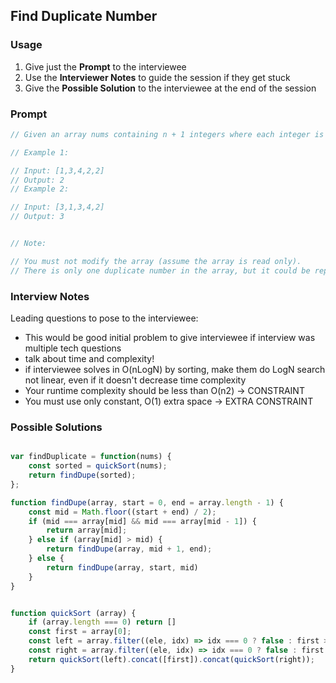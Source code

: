 ## Find Duplicate Number

### Usage

1. Give just the **Prompt** to the interviewee
2. Use the **Interviewer Notes** to guide the session if they get stuck
3. Give the **Possible Solution** to the interviewee at the end of the session

### Prompt

```javascript
// Given an array nums containing n + 1 integers where each integer is between 1 and n (inclusive), prove that at least one duplicate number must exist. Assume that there is only one duplicate number, find the duplicate one.

// Example 1:

// Input: [1,3,4,2,2]
// Output: 2
// Example 2:

// Input: [3,1,3,4,2]
// Output: 3


// Note:

// You must not modify the array (assume the array is read only).
// There is only one duplicate number in the array, but it could be repeated more than once.

```

### Interview Notes

Leading questions to pose to the interviewee:
- This would be good initial problem to give interviewee if interview was multiple tech questions
- talk about time and complexity!
- if interviewee solves in O(nLogN) by sorting, make them do LogN search not linear, even if it doesn't decrease time complexity
- Your runtime complexity should be less than O(n2) -> CONSTRAINT
- You must use only constant, O(1) extra space -> EXTRA CONSTRAINT


### Possible Solutions

```javascript

var findDuplicate = function(nums) {
    const sorted = quickSort(nums);
    return findDupe(sorted);
};

function findDupe(array, start = 0, end = array.length - 1) {
    const mid = Math.floor((start + end) / 2);
    if (mid === array[mid] && mid === array[mid - 1]) {
        return array[mid];
    } else if (array[mid] > mid) {
        return findDupe(array, mid + 1, end);
    } else {
        return findDupe(array, start, mid)
    }
}


function quickSort (array) {
    if (array.length === 0) return []
    const first = array[0];
    const left = array.filter((ele, idx) => idx === 0 ? false : first >= ele);
    const right = array.filter((ele, idx) => idx === 0 ? false : first < ele);
    return quickSort(left).concat([first]).concat(quickSort(right));
}

```